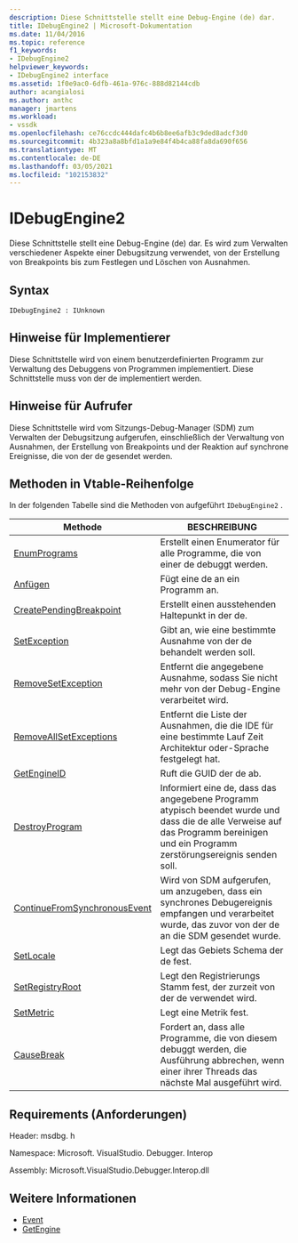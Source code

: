 ```yaml
---
description: Diese Schnittstelle stellt eine Debug-Engine (de) dar.
title: IDebugEngine2 | Microsoft-Dokumentation
ms.date: 11/04/2016
ms.topic: reference
f1_keywords:
- IDebugEngine2
helpviewer_keywords:
- IDebugEngine2 interface
ms.assetid: 1f0e9ac0-6dfb-461a-976c-888d82144cdb
author: acangialosi
ms.author: anthc
manager: jmartens
ms.workload:
- vssdk
ms.openlocfilehash: ce76ccdc444dafc4b6b8ee6afb3c9ded8adcf3d0
ms.sourcegitcommit: 4b323a8a8bfd1a1a9e84f4b4ca88fa8da690f656
ms.translationtype: MT
ms.contentlocale: de-DE
ms.lasthandoff: 03/05/2021
ms.locfileid: "102153832"
---
```

# <a name="idebugengine2"></a>IDebugEngine2
Diese Schnittstelle stellt eine Debug-Engine (de) dar. Es wird zum Verwalten verschiedener Aspekte einer Debugsitzung verwendet, von der Erstellung von Breakpoints bis zum Festlegen und Löschen von Ausnahmen.

## <a name="syntax"></a>Syntax

```
IDebugEngine2 : IUnknown
```

## <a name="notes-for-implementers"></a>Hinweise für Implementierer
 Diese Schnittstelle wird von einem benutzerdefinierten Programm zur Verwaltung des Debuggens von Programmen implementiert. Diese Schnittstelle muss von der de implementiert werden.

## <a name="notes-for-callers"></a>Hinweise für Aufrufer
 Diese Schnittstelle wird vom Sitzungs-Debug-Manager (SDM) zum Verwalten der Debugsitzung aufgerufen, einschließlich der Verwaltung von Ausnahmen, der Erstellung von Breakpoints und der Reaktion auf synchrone Ereignisse, die von der de gesendet werden.

## <a name="methods-in-vtable-order"></a>Methoden in Vtable-Reihenfolge
 In der folgenden Tabelle sind die Methoden von aufgeführt `IDebugEngine2` .

|Methode|BESCHREIBUNG|
|------------|-----------------|
|[EnumPrograms](../../../extensibility/debugger/reference/idebugengine2-enumprograms.md)|Erstellt einen Enumerator für alle Programme, die von einer de debuggt werden.|
|[Anfügen](../../../extensibility/debugger/reference/idebugengine2-attach.md)|Fügt eine de an ein Programm an.|
|[CreatePendingBreakpoint](../../../extensibility/debugger/reference/idebugengine2-creatependingbreakpoint.md)|Erstellt einen ausstehenden Haltepunkt in der de.|
|[SetException](../../../extensibility/debugger/reference/idebugengine2-setexception.md)|Gibt an, wie eine bestimmte Ausnahme von der de behandelt werden soll.|
|[RemoveSetException](../../../extensibility/debugger/reference/idebugengine2-removesetexception.md)|Entfernt die angegebene Ausnahme, sodass Sie nicht mehr von der Debug-Engine verarbeitet wird.|
|[RemoveAllSetExceptions](../../../extensibility/debugger/reference/idebugengine2-removeallsetexceptions.md)|Entfernt die Liste der Ausnahmen, die die IDE für eine bestimmte Lauf Zeit Architektur oder-Sprache festgelegt hat.|
|[GetEngineID](../../../extensibility/debugger/reference/idebugengine2-getengineid.md)|Ruft die GUID der de ab.|
|[DestroyProgram](../../../extensibility/debugger/reference/idebugengine2-destroyprogram.md)|Informiert eine de, dass das angegebene Programm atypisch beendet wurde und dass die de alle Verweise auf das Programm bereinigen und ein Programm zerstörungsereignis senden soll.|
|[ContinueFromSynchronousEvent](../../../extensibility/debugger/reference/idebugengine2-continuefromsynchronousevent.md)|Wird von SDM aufgerufen, um anzugeben, dass ein synchrones Debugereignis empfangen und verarbeitet wurde, das zuvor von der de an die SDM gesendet wurde.|
|[SetLocale](../../../extensibility/debugger/reference/idebugengine2-setlocale.md)|Legt das Gebiets Schema der de fest.|
|[SetRegistryRoot](../../../extensibility/debugger/reference/idebugengine2-setregistryroot.md)|Legt den Registrierungs Stamm fest, der zurzeit von der de verwendet wird.|
|[SetMetric](../../../extensibility/debugger/reference/idebugengine2-setmetric.md)|Legt eine Metrik fest.|
|[CauseBreak](../../../extensibility/debugger/reference/idebugengine2-causebreak.md)|Fordert an, dass alle Programme, die von diesem debuggt werden, die Ausführung abbrechen, wenn einer ihrer Threads das nächste Mal ausgeführt wird.|

## <a name="requirements"></a>Requirements (Anforderungen)
 Header: msdbg. h

 Namespace: Microsoft. VisualStudio. Debugger. Interop

 Assembly: Microsoft.VisualStudio.Debugger.Interop.dll

## <a name="see-also"></a>Weitere Informationen
- [Event](../../../extensibility/debugger/reference/idebugeventcallback2-event.md)
- [GetEngine](../../../extensibility/debugger/reference/idebugenginecreateevent2-getengine.md)
